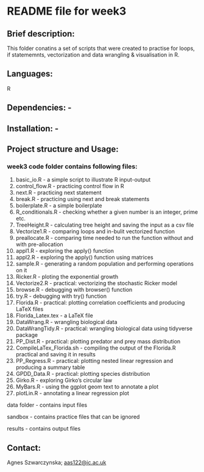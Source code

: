 # README file for week3

## Brief description: 
This folder conatins a set of scripts that were created to practise for loops, if statememnts, vectorization and data wrangling & visualisation in R.

## Languages: 
R

## Dependencies: -

## Installation: -

## Project structure and Usage: 

### week3 code folder contains following files:
1) basic_io.R - a simple script to illustrate R input-output
2) control_flow.R - practicing control flow in R
3) next.R - practicing next statement
4) break.R - practicing using next and break statements
5) boilerplate.R - a simple boilerplate
6) R_conditionals.R - checking whether a given number is an integer, prime etc.
7) TreeHeight.R - calculating tree height and saving the input as a csv file
8) Vectorize1.R - comparing loops and in-bulit vectorized function
9) preallocate.R - comparing time needed to run the function without and with pre-allocation
10) appl1.R - exploring the apply() function
11) appl2.R - exploring the apply() function using matrices
12) sample.R - generating a random population and performing operations on it
13) Ricker.R - ploting the exponential growth
14) Vectorize2.R - practical: vectorizing the stochastic Ricker model 
15) browse.R - debugging with browser() function
16) try.R - debugging with try() function
17) Florida.R - practical: plotting correlation coefficients and producing LaTeX files
18) Florida_Latex.tex - a LaTeX file
19) DataWrang.R - wrangling biological data
20) DataWrangTidy.R - practical: wrangling biological data using tidyverse package
21) PP_Dist.R - practical: plotting predator and prey mass distribution
22) CompileLaTex_Florida.sh - compiling the output of the Florida.R practical and saving it in results
23) PP_Regress.R - practical: plotting nested linear regression and producing a summary table
24) GPDD_Data.R - practical: plotting species distribution 
25) Girko.R - exploring Girko’s circular law
26) MyBars.R - using the ggplot geom text to annotate a plot
27) plotLin.R - annotating a linear regression plot 
 

data folder - contains input files

sandbox - contains practice files that can be ignored

results - contains output files

## Contact: 
Agnes Szwarczynska; aas122@ic.ac.uk